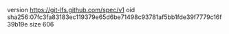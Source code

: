 version https://git-lfs.github.com/spec/v1
oid sha256:07fc3fa83183ec119379e65d6be71498c93781af5bb1fde39f7779c16f39b19e
size 606
